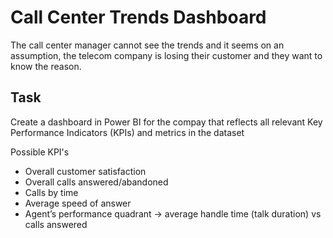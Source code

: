 
# Call Center Trends Dashboard

The call center manager cannot see the trends and it seems on an assumption, the telecom company is losing their customer and they want to know the reason.

## Task

Create a dashboard in Power BI for the compay that reflects all relevant Key Performance Indicators (KPIs) and metrics in the dataset

Possible KPI's

* Overall customer satisfaction
* Overall calls answered/abandoned
* Calls by time
* Average speed of answer
* Agent’s performance quadrant -> average handle time (talk duration) vs calls answered
